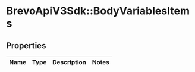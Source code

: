 # BrevoApiV3Sdk::BodyVariablesItems

## Properties
Name | Type | Description | Notes
------------ | ------------- | ------------- | -------------


